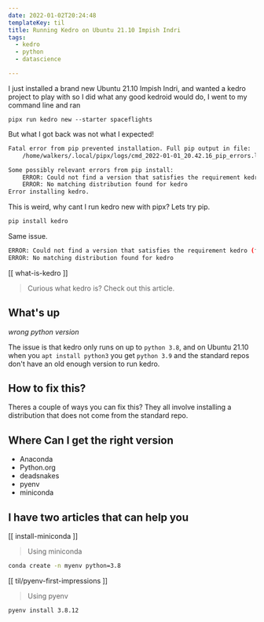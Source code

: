 ```yaml
---
date: 2022-01-02T20:24:48
templateKey: til
title: Running Kedro on Ubuntu 21.10 Impish Indri
tags:
  - kedro
  - python
  - datascience

---
```


I just installed a brand new Ubuntu 21.10 Impish Indri, and wanted a
kedro project to play with so I did what any good kedroid would do, I
went to my command line and ran

```
pipx run kedro new --starter spaceflights
```

But what I got back was not what I expected!

``` bash
Fatal error from pip prevented installation. Full pip output in file:
    /home/walkers/.local/pipx/logs/cmd_2022-01-01_20.42.16_pip_errors.log

Some possibly relevant errors from pip install:
    ERROR: Could not find a version that satisfies the requirement kedro (from versions: none)
    ERROR: No matching distribution found for kedro
Error installing kedro.
```

This is weird, why cant I run kedro new with pipx?  Lets try pip.

``` bash
pip install kedro
```

Same issue.

``` bash
ERROR: Could not find a version that satisfies the requirement kedro (from versions: none)
ERROR: No matching distribution found for kedro
```

[[ what-is-kedro ]]

> Curious what kedro is?  Check out this article.

## What's up

_wrong python version_

The issue is that kedro only runs on up to `python 3.8`, and on Ubuntu
21.10 when you `apt install python3` you get `python 3.9` and the
standard repos don't have an old enough version to run kedro.

## How to fix this?

Theres a couple of ways you can fix this?  They all involve installing a
distribution that does not come from the standard repo.

## Where Can I get the right version

* Anaconda
* Python.org
* deadsnakes
* pyenv
* miniconda

## I have two articles that can help you

[[ install-miniconda ]]

> Using miniconda

``` bash
conda create -n myenv python=3.8
```

[[ til/pyenv-first-impressions ]]

> Using pyenv

``` bash
pyenv install 3.8.12
```
